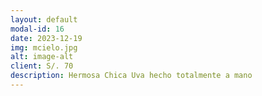 ```yaml
---
layout: default
modal-id: 16
date: 2023-12-19
img: mcielo.jpg
alt: image-alt
client: S/. 70
description: Hermosa Chica Uva hecho totalmente a mano
---
```

